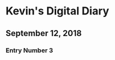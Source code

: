 <!doctype.html>
<html>
<head>
<link href="style.css" ref="stylesheet" type="text/css">
</head>
<body><h1 class="Title">Kevin's Digital Diary</h1>
<h2 class="Date">September 12, 2018</h2>
<h3 class="Entry Number">Entry Number 3</h3>
</body>
</html>